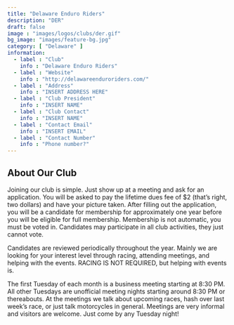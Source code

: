```yaml
---
title: "Delaware Enduro Riders"
description: "DER"
draft: false
image : "images/logos/clubs/der.gif"
bg_image: "images/feature-bg.jpg"
category: [ "Delaware" ]
information:
  - label : "Club"
    info : "Delaware Enduro Riders"
  - label : "Website"
    info : "http://delawareenduroriders.com/"
  - label : "Address"
    info : "INSERT ADDRESS HERE"
  - label : "Club President"
    info : "INSERT NAME"
  - label : "Club Contact"
    info : "INSERT NAME"
  - label : "Contact Email"
    info : "INSERT EMAIL"
  - label : "Contact Number"
    info : "Phone number?"
---
```


## About Our Club

Joining our club is simple. Just show up at a meeting and ask for an application. You will be asked to pay the lifetime dues fee of $2 (that’s right, two dollars) and have your picture taken. After filling out the application, you will be a candidate for membership for approximately one year before you will be eligible for full membership. Membership is not automatic, you must be voted in. Candidates may participate in all club activities, they just cannot vote.

Candidates are reviewed periodically throughout the year. Mainly we are looking for your interest level through racing, attending meetings, and helping with the events. RACING IS NOT REQUIRED, but helping with events is.

The first Tuesday of each month is a business meeting starting at 8:30 PM. All other Tuesdays are unofficial meeting nights starting around 8:30 PM or thereabouts. At the meetings we talk about upcoming races, hash over last week’s race, or just talk motorcycles in general. Meetings are very informal and visitors are welcome. Just come by any Tuesday night!
